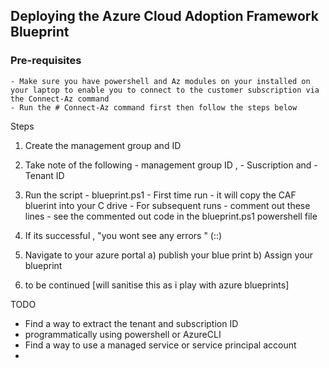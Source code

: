 ## Deploying the Azure Cloud Adoption Framework Blueprint 
### Pre-requisites 
    - Make sure you have powershell and Az modules on your installed on your laptop to enable you to connect to the customer subscription via the Connect-Az command
    - Run the # Connect-Az command first then follow the steps below

Steps 

1) Create the management group and ID
2) Take note of the following 
       - management group ID , 
       - Suscription and 
       - Tenant ID 

3) Run the script - blueprint.ps1
        - First time run - it will copy the CAF bluerint into your C drive
        - For subsequent runs - comment out these lines - see the commented out code in the blueprint.ps1 powershell file

4) If its successful , "you wont see any errors " (::)
5) Navigate to your azure portal
    a) publish your blue print 
    b) Assign your blueprint 

6) to be continued [will sanitise this as i play with azure blueprints]

TODO

- Find a way to extract the tenant and subscription ID 
- programmatically using powershell or AzureCLI
- Find a way to use a managed service or service principal account
-
